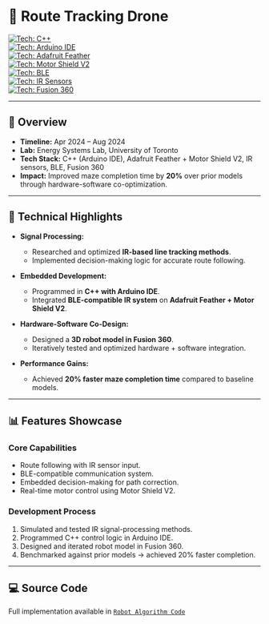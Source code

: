# 🚁 Route Tracking Drone  

[![Tech: C++](https://img.shields.io/badge/Language-C++-blue)](#)  
[![Tech: Arduino IDE](https://img.shields.io/badge/Tool-ArduinoIDE-green)](#)  
[![Tech: Adafruit Feather](https://img.shields.io/badge/Hardware-Adafruit%20Feather-orange)](#)  
[![Tech: Motor Shield V2](https://img.shields.io/badge/Hardware-Motor%20Shield%20V2-lightgrey)](#)  
[![Tech: BLE](https://img.shields.io/badge/Comms-Bluetooth%20Low%20Energy-brightgreen)](#)  
[![Tech: IR Sensors](https://img.shields.io/badge/Sensors-Infrared-red)](#)  
[![Tech: Fusion 360](https://img.shields.io/badge/CAD-Fusion%20360-blueviolet)](#)  

---

## 🎯 Overview  
- **Timeline:** Apr 2024 – Aug 2024  
- **Lab:** Energy Systems Lab, University of Toronto  
- **Tech Stack:** C++ (Arduino IDE), Adafruit Feather + Motor Shield V2, IR sensors, BLE, Fusion 360  
- **Impact:** Improved maze completion time by **20%** over prior models through hardware-software co-optimization.  

---

## 🧠 Technical Highlights  

- **Signal Processing:**  
  - Researched and optimized **IR-based line tracking methods**.  
  - Implemented decision-making logic for accurate route following.  

- **Embedded Development:**  
  - Programmed in **C++ with Arduino IDE**.  
  - Integrated **BLE-compatible IR system** on **Adafruit Feather + Motor Shield V2**.  

- **Hardware-Software Co-Design:**  
  - Designed a **3D robot model in Fusion 360**.  
  - Iteratively tested and optimized hardware + software integration.  

- **Performance Gains:**  
  - Achieved **20% faster maze completion time** compared to baseline models.  

---

## 📊 Features Showcase  

### Core Capabilities  
- Route following with IR sensor input.  
- BLE-compatible communication system.  
- Embedded decision-making for path correction.  
- Real-time motor control using Motor Shield V2.  

### Development Process  
1. Simulated and tested IR signal-processing methods.  
2. Programmed C++ control logic in Arduino IDE.  
3. Designed and iterated robot model in Fusion 360.  
4. Benchmarked against prior models → achieved 20% faster completion.  

---

## 💻 Source Code  
Full implementation available in [`Robot Algorithm Code`](./src/ECE.1.ino)  
